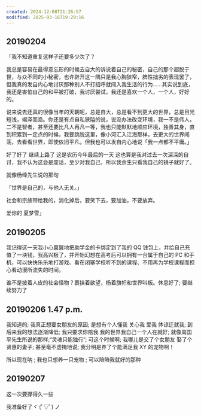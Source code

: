 ```yaml
---
created: 2024-12-08T21:26:57
modified: 2025-03-16T19:29:16
---
```


## 20190204

「我不知道重复这样子还要多少次了？

我总是容易在最得意忘形的时候去自大的诉说着自己的秘密，自己的那个超脱于世，与众不同的小秘密，也许辟开这一隅只是我心胸狭窄，脾性拙劣的表现罢了，但我真的发自内心地讨厌那种别人不打招呼就闯入我生活的行为......其实说到底，我还是害怕自己的和平被打破，我讨厌尝试，我还是喜欢一个人，一个人，好好的。

说来说去还真的很像当年的天朝呢，总是自大，总是看不到更大的世界，总是目光短浅，竭泽而渔。你还是有点自私狭隘的说，说没办法改变环境，我一不是伟人，二不是智者，甚至还要比凡人再凡一等，我也只能默默地顺应环境，独善其身，直到积累到一定点的时候，我要跳脱这里，像小河汇入江海那样，去更大的世界闯荡，去看看世界，即使依旧平凡，但我也可以发自内心地说「我一点都不平庸。」

好了好了 继续上路了 这是农历今年最后的一天 这也算是我对过去一次深深的自讨，我不认为这会是废话，至少对我自己，所以我余生只看我自己的镜子就好了。

就像杨绛先生说的那句

「世界是自己的，与他人无关。」

社会和宗族带给我的，消化掉后，要笑下去，要加油，不要放弃。

爱你的 夏梦雪」

## 20190205

我记得这一天我小心翼翼地把助学金的卡绑定到了我的 QQ 钱包上，并给自己充值了一块钱，我高兴极了，并开始幻想在高考后可以拥有一台属于自己的 PC 和手机，可以快快乐乐地打游戏、看在闭塞学校听不到的课程、不用再为学校课程而担心看动漫所流失的时间。

谁不是披着人皮的社会怪物？裹挟着欲望，杨着旗帜和世界叫板。休息好了; 要继续努力了

## 20190206 1.47 p.m.

我知道的; 我真正想要女朋友的原因; 是想有个人懂我 关心我 爱我 体谅迁就我; 到后来我的想法逐渐降低; 我只要求你陪我 我的世界我自己一个人在就好; 就像周国平先生所说的那样;“灵魂只能独行”; 可这个时候啊; 我哪儿是交了个女朋友 娶了个贤惠的妻子; 甚至毫不虚掩地说; 我分明是养了个能满足我 XY 的宠物啊！

所以现在呐 ; 我也只想养一只宠物 ; 可以陪陪我就好的那种

## 20190207

这一次要撑得久一些

我准备好了ヾ (ﾟ▽ﾟ) ノ

